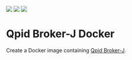 [![](https://img.shields.io/docker/cloud/build/chrisob/qpid-broker-j-docker)](https://hub.docker.com/r/chrisob/qpid-broker-j-docker)
[![](https://images.microbadger.com/badges/image/chrisob/qpid-broker-j-docker.svg)](https://microbadger.com/images/chrisob/qpid-broker-j-docker)
[![](https://images.microbadger.com/badges/version/chrisob/qpid-broker-j-docker.svg)](https://microbadger.com/images/chrisob/qpid-broker-j-docker)

# Qpid Broker-J Docker
Create a Docker image containing [Qpid Broker-J][broker-j].


[broker-j]:https://qpid.apache.org/components/broker-j/index.html
